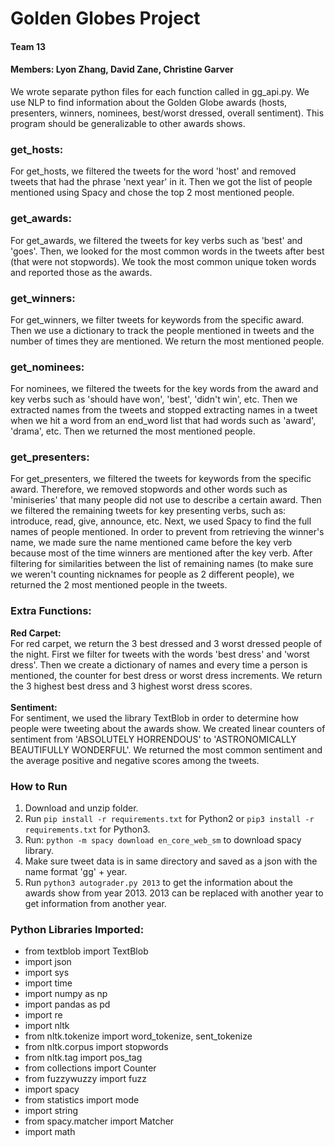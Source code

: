 # Golden Globes Project
#### Team 13
#### Members: Lyon Zhang, David Zane, Christine Garver

We wrote separate python files for each function called in gg_api.py. We use NLP to find information about the Golden Globe awards (hosts, presenters, winners, nominees, best/worst dressed, overall sentiment). This program should be generalizable to other awards shows.

### get_hosts:
For get_hosts, we filtered the tweets for the word 'host' and removed tweets that had the phrase 'next year' in it. Then we got the list of people mentioned using Spacy and chose the top 2 most mentioned people.

### get_awards:
For get_awards, we filtered the tweets for key verbs such as 'best' and 'goes'. Then, we looked for the most common words in the tweets after best (that were not stopwords). We took the most common unique token words and reported those as the awards.

### get_winners:
For get_winners, we filter tweets for keywords from the specific award. Then we use a dictionary to track the people mentioned in tweets and the number of times they are mentioned. We return the most mentioned people.

### get_nominees:
For nominees, we filtered the tweets for the key words from the award and key verbs such as 'should have won', 'best', 'didn't win', etc. Then we extracted names from the tweets and stopped extracting names in a tweet when we hit a word from an end_word list that had words such as 'award', 'drama', etc. Then we returned the most mentioned people.

### get_presenters:
For get_presenters, we filtered the tweets for keywords from the specific award. Therefore, we removed stopwords and other words such as 'miniseries' that many people did not use to describe a certain award. Then we filtered the remaining tweets for key presenting verbs, such as: introduce, read, give, announce, etc. Next, we used Spacy to find the full names of people mentioned. In order to prevent from retrieving the winner's name, we made sure the name mentioned came before the key verb because most of the time winners are mentioned after the key verb. After filtering for similarities between the list of remaining names (to make sure we weren't counting nicknames for people as 2 different people), we returned the 2 most mentioned people in the tweets.

### Extra Functions:
**Red Carpet:**
<br> For red carpet, we return the 3 best dressed and 3 worst dressed people of the night. First we filter for tweets with the words 'best dress' and 'worst dress'. Then we create a dictionary of names and every time a person is mentioned, the counter for best dress or worst dress increments. We return the 3 highest best dress and 3 highest worst dress scores.
<br>
<br>**Sentiment:**
<br> For sentiment, we used the library TextBlob in order to determine how people were tweeting about the awards show. We created linear counters of sentiment from 'ABSOLUTELY HORRENDOUS' to 'ASTRONOMICALLY BEAUTIFULLY WONDERFUL'. We returned the most common sentiment and the average positive and negative scores among the tweets.

### How to Run
1. Download and unzip folder.
2. Run `pip install -r requirements.txt` for Python2 or `pip3 install -r requirements.txt` for Python3.
3. Run: `python -m spacy download en_core_web_sm` to download spacy library.
4. Make sure tweet data is in same directory and saved as a json with the name format 'gg' + year.
5. Run `python3 autograder.py 2013` to get the information about the awards show from year 2013. 2013 can be replaced with another year to get information from another year.

### Python Libraries Imported:
- from textblob import TextBlob
- import json
- import sys
- import time
- import numpy as np
- import pandas as pd
- import re
- import nltk
- from nltk.tokenize import word_tokenize, sent_tokenize
- from nltk.corpus import stopwords
- from nltk.tag import pos_tag
- from collections import Counter
- from fuzzywuzzy import fuzz
- import spacy
- from statistics import mode
- import string
- from spacy.matcher import Matcher
- import math
